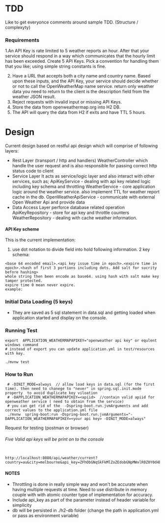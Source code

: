 # TDD
Like to get everyonce comments around sample TDD. (Structure / complexyty) 
### Requirements 

1.An API Key is rate limited to 5 weather reports an hour. After that your service should respond in a way which communicates that the hourly limit has been exceeded. Create 5 API Keys. Pick a convention for handling them that you like; using simple string constants is fine. 

2.	Have a URL that accepts both a city name and country name. Based upon these inputs, and the API Key, your service should decide whether or not to call the OpenWeatherMap name service. return only weather data you need to return to the client is the description field from the weather JSON result. 
3.	Reject requests with invalid input or missing API Keys.
4.	Store the data from openweathermap.org into H2 DB.
5.	The API will query the data from H2 if exits and have TTL 5 hours. 


# Design
Current design based on restful api design which will comprise of following layers:
- Rest Layer (transport / http and handlers)
    WeatherController which handle the user request and is also responsible for passing
    correct http status code to client 
- Service Layer
    It acts as service/logic layer and also interact with other services, such as;
    ApiKeyService - dealing with api key related logic including key schema and throttling
    WeatherService - core application logic around the weather service.
    also implement TTL for weather report cache in the db.
    OpenWeatherApiService - communicate with external Open Weather Api and provide data 
- Data Access Layer
    perforce database related operation
    ApiKeyRepository - store for api key and throttle counters
    WeatherRepository - dealing with cache weather information.  
  
#### API Key scheme
This is the current implementation:
1. use dot notation to divide field into hold following information.
2 key schema:
```
<base 64 encoded email>.<api key issue time in epoch>.<expire time in  epoch>.<hash of first 3 portions including dots. Add salt for sucrity before hashing>
whole string then been encode as base64. using hash with salt make key tamper protected.
expire time 0 mean never expire.
example: 

```
### Initial Data Loading (5 keys)
- They are saved as 5 sql statement in data.sql and getting loaded when application
started and display on the console. 
 
### Running Test
```
export  APPLICATION_WEATHERMAPAPIKEY="openweather api key" or equlent windows command 
# instead of export you can update application.yml in test/resources with key.

./mvnw test 
```
### How to Run
```
 # -DINIT_MODE=always  // allow load keys in data.sql (for the first time). then need to chanege to "never" in spring.sql.init.mode property  to avoid duplicate key viloation
 # -DAPPLICATION_WEATHERMAPAPIKEY=<apiid>  //contain valid apiid for openweather service ( need to obtain from the service)
 # you can get rid of the  -Dspring-boot.run.jvmArguments and add correct values to the application.yml file
 ./mvnw  spring-boot:run -Dspring-boot.run.jvmArguments="-DAPPLICATION_WEATHERMAPAPIKEY=<your api key> -DINIT_MODE=always"

```

Request for testing (postman or browser)
###### Five Valid api keys will be print on to the console
```

http://localhost:8080/api/weather/current?country=au&city=melbourne&api_key=ZFhObGNqSkFkMlZoZEdobGNpMWxlR0Z0Y0d4bExtTnZiUzVoZFE9PS4xNjMwOTE0OTc1NTQ2LjAuMUFBOUJBNjA0QzY1QTkzOUVDODY3NkFGQjNFMTc1OUY=

```
#### NOTES

- Throttling is done in really simple way and won't be accurate when having multiple requests at time.
  Need to use distribute in memory couple with with atomic counter type of implementation for accuracy.  
- Include api_key as part of the parameter instead of header variable for simplicity
- db will be persisted in ./h2-db folder (change the path in application.yml or pass as environment variable)


